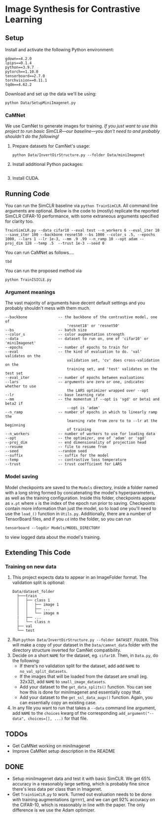 # **I**mage **S**ynthes**i**s for **C**ontrastive **Le**arning


## Setup
Install and activate the following Python environment:
```
gdown==4.2.0
lpips==0.1.4
python==3.9.7
pytorch==1.10.0
tensorboard==2.7.0
torchvision==0.11.1
tqdm==4.62.2
```
Download and set up the data we'll be using:
```
python Data/SetupMiniImagenet.py
```

### CaMNet
We use CamNet to generate images for training. _If you just want to use this project to run basic SimCLR—our baseline—you don't need to and probably shouldn't do the following!_

1. Prepare datasets for CamNet's usage:
    ```
    python Data/InvertDirStructure.py --folder Data/miniImagenet
    ```
2. Install additional Python packages:
    ```
    ```
3. Install CUDA.

## Running Code
You can run the SimCLR baseline via `python TrainSimCLR`. All command line arguments are optional. Below is the code to (mostly) replicate the reported SimCLR CIFAR-10 performance, with some extraneous arguments specified for clarity too.
```
TrainSimCLR.py --data cifar10 --eval test --n_workers 6 --eval_iter 10 --save_iter 100 --backbone resnet50 --bs 1000 --color_s .5, --epochs 1000, --lars 1 --lr 1e-3, --mm .9 .99 --n_ramp 10 --opt adam --proj_dim 128 --temp .5  --trust 1e-3 --seed 0
```
You can run CaMNet as follows....
```
tbd
```
You can run the proposed method via
```
python TrainISICLE.py
```

### Argument meanings
The vast majority of arguments have decent default settings and you probably shouldn't mess with them much.
```
--backbone              -- the backbone of the contrastive model, one of
                            'resnet18' or 'resnet50'
--bs                    -- batch size
--color_s               -- color augmentation strength
--data                  -- dataset to run on, one of 'cifar10' or 'miniImagenet'
--epochs                -- number of epochs to train for
--eval                  -- the kind of evaluation to do. 'val' validates on the
                            validation set, 'cv' does cross-validation on the
                            training set, and 'test' validates on the test set
--eval_iter             -- number of epochs between evaluations
--lars                  -- arguments are zero or one, indicates whether to use
                            the LARS optimizer wrapped over --opt
--lr                    -- base learning rate
--mm                    -- the momentum if --opt is 'sgd' or beta1 and beta2 if
                            --opt is 'adam'
--n_ramp                -- number of epochs in which to linearly ramp the
                            learning rate from zero to to --lr at the beginning
                            of training
--n_workers             -- number of workers to use for loading data
--opt                   -- the optimizer, one of 'adam' or 'sgd'
--proj_dim              -- end dimensionality of projection head
--resume                -- file to resume from
--seed                  --random seed
--suffix                -- suffix for the model
--temp                  -- contrastive loss temperature
--trust                 -- trust coefficient for LARS
```

### Model saving
Model checkpoints are saved to the `Models` directory, inside a folder named with a long string formed by concatenating the model's hyperparameters, as well as the training configuration. Inside this folder, checkpoints appear as `x.pt` where `x` is the index of the epoch run prior to saving. Checkpoints contain more information than just the model, so to load one you'll need to use the `load_()` function in `Utils.py`. Additionally, there are a number of TensorBoard files, and if you `cd` into the folder, so you can run
```
tensorboard --logdir Models/MODEL_DIRECTORY
```
to view logged data about the model's training.

## Extending This Code

### Training on new data
1. This project expects data to appear in an ImageFolder format. The validation split is optional:
    ```
    Data/dataset_folder
      ├───train
      │   ├── class 1
      │   │   ├── image 1
      │   │   ├── ...
      │   │   └── image m
      |   ├── ...
      |   └── class n
      ├── val
      └── test
    ```
2. Run `python Data/InvertDirStructure.py --folder DATASET_FOLDER`. This will make a copy of your dataset in the `Data/camnet_data` folder with the directory structure inverted for CamNet compatibility.
3. Decide on a short `NAME` for the dataset, eg. `cifar10`. Then, in `Data.py`, do the following:
    - If there's no validation split for the dataset, add add `NAME` to `no_val_split_datasets`.
    - If the images that will be loaded from the dataset are small (eg. 32x32), add `NAME` to `small_image_datasets`.
    - Add your dataset to the `get_data_splits()` function. You can see how this is done for miniImagenet and essentially copy that.
    - Add your dataset to the `get_ssl_data_augs()` function. Again, you can essentially copy an existing case.
4. In any file you want to run that takes a `--data` command line argument, add `NAME` to the `choices` kwarg of the corresponding `add_argument("--data", choices=[], ...)` for that file.

## TODOs
 - Get CaMNet working on miniImagenet
 - Improve CaMNet setup description in the README

## DONE
- Setup miniImagenet data and test it with basic SimCLR. We get 65% accuracy in a reasonably large setting, which is probably fine since there's less data per class than in Imagenet.
- Get `TrainSimCLR.py` to work. Turned out evaluation needs to be done with training augmentations (grrrrr), and we can get 92% accuracy on the CIFAR-10, which is reasonably in line with the paper. The only difference is we use the Adam optimizer.
